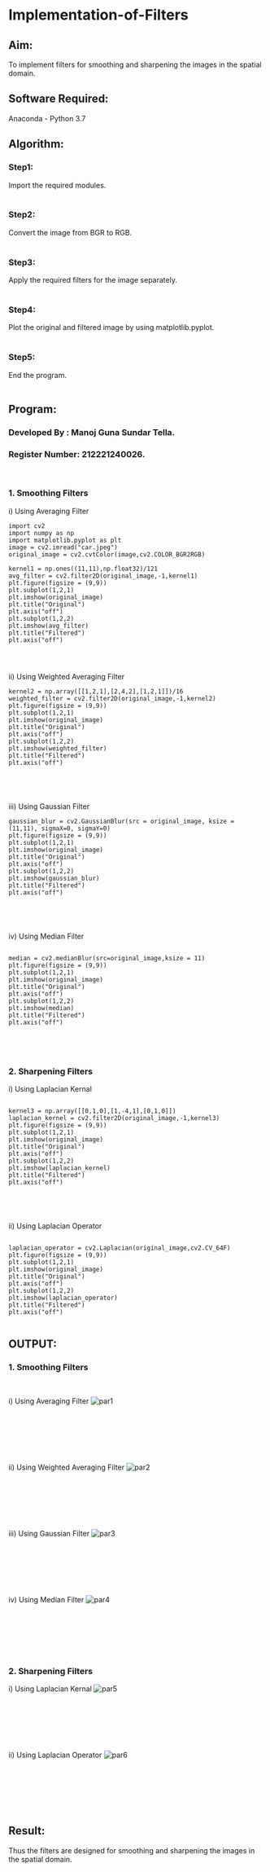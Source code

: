 # Implementation-of-Filters
## Aim:
To implement filters for smoothing and sharpening the images in the spatial domain.

## Software Required:
Anaconda - Python 3.7

## Algorithm:
### Step1:
Import the required modules.
</br>
</br> 

### Step2:
Convert the image from BGR to RGB.
</br>
</br> 

### Step3:
Apply the required filters for the image separately.
</br>
</br> 

### Step4:
Plot the original and filtered image by using matplotlib.pyplot.
</br>
</br> 

### Step5:
End the program.
</br>
</br> 

## Program:
### Developed By   : Manoj Guna Sundar Tella.
### Register Number: 212221240026.
</br>

### 1. Smoothing Filters

i) Using Averaging Filter
```
import cv2
import numpy as np
import matplotlib.pyplot as plt
image = cv2.imread("car.jpeg")
original_image = cv2.cvtColor(image,cv2.COLOR_BGR2RGB)

kernel1 = np.ones((11,11),np.float32)/121
avg_filter = cv2.filter2D(original_image,-1,kernel1)
plt.figure(figsize = (9,9))
plt.subplot(1,2,1)
plt.imshow(original_image)
plt.title("Original")
plt.axis("off")
plt.subplot(1,2,2)
plt.imshow(avg_filter)
plt.title("Filtered")
plt.axis("off")




```
ii) Using Weighted Averaging Filter
```
kernel2 = np.array([[1,2,1],[2,4,2],[1,2,1]])/16
weighted_filter = cv2.filter2D(original_image,-1,kernel2)
plt.figure(figsize = (9,9))
plt.subplot(1,2,1)
plt.imshow(original_image)
plt.title("Original")
plt.axis("off")
plt.subplot(1,2,2)
plt.imshow(weighted_filter)
plt.title("Filtered")
plt.axis("off")





```
iii) Using Gaussian Filter
```
gaussian_blur = cv2.GaussianBlur(src = original_image, ksize = (11,11), sigmaX=0, sigmaY=0)
plt.figure(figsize = (9,9))
plt.subplot(1,2,1)
plt.imshow(original_image)
plt.title("Original")
plt.axis("off")
plt.subplot(1,2,2)
plt.imshow(gaussian_blur)
plt.title("Filtered")
plt.axis("off")





```

iv) Using Median Filter
```

median = cv2.medianBlur(src=original_image,ksize = 11)
plt.figure(figsize = (9,9))
plt.subplot(1,2,1)
plt.imshow(original_image)
plt.title("Original")
plt.axis("off")
plt.subplot(1,2,2)
plt.imshow(median)
plt.title("Filtered")
plt.axis("off")





```

### 2. Sharpening Filters
i) Using Laplacian Kernal
```

kernel3 = np.array([[0,1,0],[1,-4,1],[0,1,0]])
laplacian_kernel = cv2.filter2D(original_image,-1,kernel3)
plt.figure(figsize = (9,9))
plt.subplot(1,2,1)
plt.imshow(original_image)
plt.title("Original")
plt.axis("off")
plt.subplot(1,2,2)
plt.imshow(laplacian_kernel)
plt.title("Filtered")
plt.axis("off")





```
ii) Using Laplacian Operator
```

laplacian_operator = cv2.Laplacian(original_image,cv2.CV_64F)
plt.figure(figsize = (9,9))
plt.subplot(1,2,1)
plt.imshow(original_image)
plt.title("Original")
plt.axis("off")
plt.subplot(1,2,2)
plt.imshow(laplacian_operator)
plt.title("Filtered")
plt.axis("off")


```

## OUTPUT:
### 1. Smoothing Filters
</br>

i) Using Averaging Filter
![par1](https://user-images.githubusercontent.com/94883876/168250196-f2f2e3d1-7481-4782-9790-ef9323efa1b3.png)

</br>
</br>
</br>
</br>
</br>

ii) Using Weighted Averaging Filter
![par2](https://user-images.githubusercontent.com/94883876/168250439-13fec6b8-f8a5-483b-9f76-89f03f1e125e.png)

</br>
</br>
</br>
</br>
</br>

iii) Using Gaussian Filter
![par3](https://user-images.githubusercontent.com/94883876/168250487-56e28a8e-7fa9-4f08-bde1-0b4dc609cca4.png)

</br>
</br>
</br>
</br>
</br>

iv) Using Median Filter
![par4](https://user-images.githubusercontent.com/94883876/168250553-8a382092-1f84-4344-ba02-70a1771ab4a6.png)

</br>
</br>
</br>
</br>
</br>

### 2. Sharpening Filters
i) Using Laplacian Kernal
![par5](https://user-images.githubusercontent.com/94883876/168250892-bf679e78-5e95-4d0d-b954-4b303e9041f9.png)


</br>
</br>
</br>
</br>
</br>

ii) Using Laplacian Operator
![par6](https://user-images.githubusercontent.com/94883876/168250643-4b4d0494-115c-4a7e-ad77-8fed6fce31e3.png)

</br>
</br>
</br>
</br>
</br>

## Result:
Thus the filters are designed for smoothing and sharpening the images in the spatial domain.
